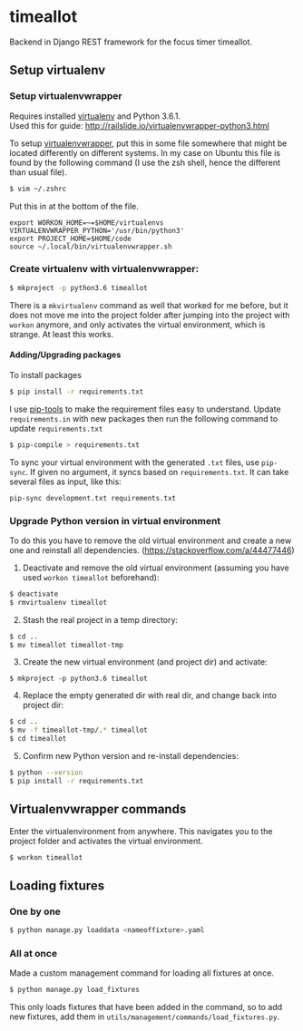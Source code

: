 # timeallot

Backend in Django REST framework for the focus timer timeallot.


## Setup virtualenv

### Setup virtualenvwrapper
Requires installed [virtualenv](https://virtualenv.pypa.io/en/stable/) and Python 3.6.1. <br>
Used this for guide: http://railslide.io/virtualenvwrapper-python3.html

To setup [virtualenvwrapper](https://virtualenvwrapper.readthedocs.io/en/latest/), put this in some file somewhere that
might be located differently on different systems.
In my case on Ubuntu this file is found by the following command (I use the zsh shell, hence the different than usual file).
```sh
$ vim ~/.zshrc
```
Put this in at the bottom of the file.
```
export WORKON_HOME=~=$HOME/virtualenvs
VIRTUALENVWRAPPER_PYTHON='/usr/bin/python3'
export PROJECT_HOME=$HOME/code
source ~/.local/bin/virtualenvwrapper.sh
```

### Create virtualenv with virtualenvwrapper:
```sh
$ mkproject -p python3.6 timeallot
```
There is a `mkvirtualenv` command as well that worked for me before, but it does not move me into the project folder after jumping into the project with `workon` anymore, and only activates the virtual environment, which is strange. At least this works.

#### Adding/Upgrading packages
To install packages
```sh
$ pip install -r requirements.txt
```

I use [pip-tools](https://github.com/jazzband/pip-tools) to make the requirement files easy to understand.
Update ```requirements.in``` with new packages then run the following command to update ```requirements.txt```
```sh
$ pip-compile > requirements.txt
```

To sync your virtual environment with the generated `.txt` files, 
use `pip-sync`. If given no argument, it syncs based on `requirements.txt`. 
It can take several files as input, like this:
```
pip-sync development.txt requirements.txt
```

### Upgrade Python version in virtual environment
To do this you have to remove the old virtual environment and create a new one
and reinstall all dependencies. (https://stackoverflow.com/a/44477446)


1. Deactivate and remove the old virtual environment (assuming you have used ```workon timeallot``` beforehand):
```sh
$ deactivate
$ rmvirtualenv timeallot
```
2. Stash the real project in a temp directory:
```sh
$ cd ..
$ mv timeallot timeallot-tmp
```
3. Create the new virtual environment (and project dir) and activate:
```
$ mkproject -p python3.6 timeallot
```
4. Replace the empty generated dir with real dir, and change back into project dir:
```sh
$ cd ..
$ mv -f timeallot-tmp/.* timeallot
$ cd timeallot
```
5. Confirm new Python version and re-install dependencies:
```sh
$ python --version
$ pip install -r requirements.txt
```

## Virtualenvwrapper commands
Enter the virtualenvironment from anywhere. This navigates you to the
project folder and activates the virtual environment.
```sh
$ workon timeallot
```

## Loading fixtures
### One by one
```sh
$ python manage.py loaddata <nameoffixture>.yaml
```
### All at once
Made a custom management command for loading all fixtures at once.
```sh
$ python manage.py load_fixtures
```
This only loads fixtures that have been added in the command, so to add
new fixtures, add them in ```utils/management/commands/load_fixtures.py```.
